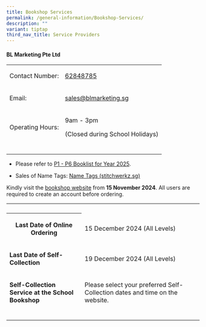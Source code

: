 ```yaml
---
title: Bookshop Services
permalink: /general-information/Bookshop-Services/
description: ""
variant: tiptap
third_nav_title: Service Providers
---
```

<h4><strong>BL Marketing Pte Ltd</strong></h4>
<table style="minWidth: 50px">
<colgroup>
<col>
<col>
</colgroup>
<tbody>
<tr>
<td rowspan="1" colspan="1">
<p>Contact Number:</p>
</td>
<td rowspan="1" colspan="1">
<p><a href="tel:+65 62848785" rel="noopener noreferrer nofollow" target="_blank">62848785</a>
</p>
</td>
</tr>
<tr>
<td rowspan="1" colspan="1">
<p>Email:</p>
</td>
<td rowspan="1" colspan="1">
<p><a href="mailto:sales@blmarketing.sg" rel="noopener noreferrer nofollow" target="_blank">sales@blmarketing.sg</a>
</p>
</td>
</tr>
<tr>
<td rowspan="1" colspan="1">
<p>Operating Hours:</p>
</td>
<td rowspan="1" colspan="1">
<p>9am - 3pm</p>
<p>(Closed during School Holidays)</p>
</td>
</tr>
<tr>
<td rowspan="1" colspan="1">
<p></p>
</td>
<td rowspan="1" colspan="1">
<p></p>
</td>
</tr>
</tbody>
</table>
<ul data-tight="true" class="tight">
<li>
<p>Please refer to <a href="https://drive.google.com/drive/folders/1exgsrn6Jg3jDyCn5Pbe8KRNMxBba1E5J?usp=drive_link" rel="noopener nofollow" target="_blank">P1 - P6 Booklist for Year 2025</a>.</p>
</li>
<li>
<p>Sales of Name Tags: <a href="https://www.stitchwerkz.sg/nametags/nametags_fgps" rel="noopener noreferrer nofollow" target="_blank">Name Tags (stitchwerkz.sg)</a>
</p>
</li>
</ul>
<p>Kindly visit the <a href="https://www.blmarketing.com.sg/" rel="noopener nofollow" target="_blank">bookshop website</a> from <strong>15 November 2024</strong>.
All users are required to create an account before ordering.</p>
<table style="minWidth: 50px">
<colgroup>
<col>
<col>
</colgroup>
<tbody>
<tr>
<th rowspan="1" colspan="1">
<p></p>
</th>
<td rowspan="1" colspan="1">
<p></p>
</td>
</tr>
<tr>
<th rowspan="1" colspan="1">
<p><strong>Last Date of Online Ordering</strong>
</p>
</th>
<td rowspan="1" colspan="1">
<p>15&nbsp;December&nbsp;2024 (All Levels)</p>
</td>
</tr>
<tr>
<td rowspan="1" colspan="1">
<p><strong>Last Date of Self-Collection</strong>
</p>
</td>
<td rowspan="1" colspan="1">
<p>19 December&nbsp;2024 (All Levels)</p>
</td>
</tr>
<tr>
<td rowspan="1" colspan="1">
<p><strong>Self-Collection Service at the School Bookshop</strong>
</p>
</td>
<td rowspan="1" colspan="1">
<p>Please select your preferred Self-Collection dates and time on the website.</p>
</td>
</tr>
<tr>
<td rowspan="1" colspan="1">
<p></p>
</td>
<td rowspan="1" colspan="1">
<p></p>
</td>
</tr>
</tbody>
</table>
<p></p>